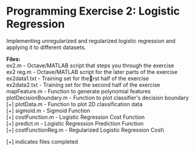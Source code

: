 # Programming Exercise 2: Logistic Regression

Implementing unregularized and regularized logistic regression and applying it to different datasets.

**Files:**\
ex2.m - Octave/MATLAB script that steps you through the exercise\
ex2 reg.m - Octave/MATLAB script for the later parts of the exercise\
ex2data1.txt - Training set for therst half of the exercise\
ex2data2.txt - Training set for the second half of the exercise\
mapFeature.m - Function to generate polynomial features\
plotDecisionBoundary.m - Function to plot classifier's decision boundary\
[+] plotData.m - Function to plot 2D classification data\
[+] sigmoid.m - Sigmoid Function\
[+] costFunction.m - Logistic Regression Cost Function\
[+] predict.m - Logistic Regression Prediction Function\
[+] costFunctionReg.m - Regularized Logistic Regression Cost\

[+] indicates files completed
